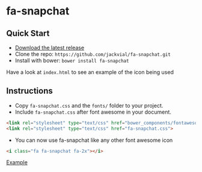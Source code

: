 # fa-snapchat

## Quick Start

- [Download the latest release](https://github.com/jackvial/fa-snapchat/archive/v0.1.2.tar.gz)
- Clone the repo: ```https://github.com/jackvial/fa-snapchat.git```
- Install with bower: ```bower install fa-snapchat```

Have a look at ```index.html``` to see an example of the icon being used

## Instructions

- Copy ```fa-snapchat.css``` and the ```fonts/``` folder to your project.
- Include ```fa-snapchat.css``` after font awesome in your document. 
```html
<link rel="stylesheet" type="text/css" href="bower_components/fontawesome/css/font-awesome.css">
<link rel="stylesheet" type="text/css" href="fa-snapchat.css">
````
- You can now use fa-snapchat like any other font awesome icon
```html
<i class="fa fa-snapchat fa-2x"></i>
```

[Example](http://jackvial.github.io/fa-snapchat/)
